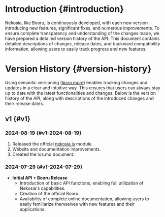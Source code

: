 [//]: # (Title: Changelog - Nekosia Docs)
[//]: # (Description: Detailed version history of Nekosia API, including updates, new features, and compatibility notes.)
[//]: # (Tags: changelog, changelogs, nekosia changelog, nekosia api changelog, nekosia api version history, nekosia version history, nekosia api docs changelog, version history, api updates, nekosia updates)
[//]: # (Canonical: changelog)
[//]: # (Creation date: 2024-07-29)
[//]: # (Last update: 2024-08-19)
[//]: # (Contributors: Sefinek)

# Introduction {#introduction}
Nekosia, like Booru, is continuously developed, with each new version introducing new features, significant fixes, and numerous improvements.
To ensure complete transparency and understanding of the changes made, we have prepared a detailed version history of the API.
This document contains detailed descriptions of changes, release dates, and backward compatibility information, allowing users to easily track progress and new features.

# Version History {#version-history}
Using semantic versioning ([learn more](https://nekosia.cat/documentation?page=introduction)) enables tracking changes and updates in a clear and intuitive way.
This ensures that users can always stay up to date with the latest functionalities and changes.
Below is the version history of the API, along with descriptions of the introduced changes and their release dates.

## v1 {#v1}

### 2024-08-19 {#v1-2024-08-19}
1. Released the official [nekosia.js](https://www.npmjs.com/package/nekosia.js) module.
2. Website and documentation improvements.
3. Created the tos.md document.

### 2024-07-29 {#v1-2024-07-29}
- **Initial API + Booru Release**
  - Introduction of basic API functions, enabling full utilization of Nekosia's capabilities.
  - Creation of the official Booru.
  - Availability of complete online documentation, allowing users to easily familiarize themselves with new features and their applications.
